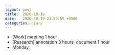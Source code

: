 ```yaml
---
layout: post
title:  2020-10-19
date:   2020-10-19 23:59:59 +0900
categories: diary
---
```


- [Work] meeting 1 hour
- [Research] annotation 3 hours, document 1 hour
- Monday.